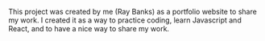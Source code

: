 This project was created by me (Ray Banks) as a portfolio website to share my work. I created it as a way to practice coding, learn Javascript and React, and to have a nice way to share my work. 
